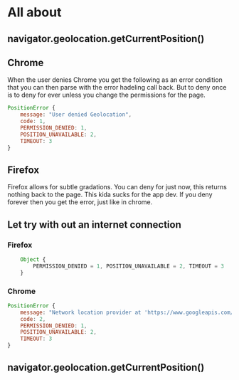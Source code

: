 # All about 
## navigator.geolocation.getCurrentPosition()

## Chrome

When the user denies Chrome you get the following as an error condition that you can then parse with the 
error hadeling call back. But to deny once is to deny for ever unless you change the permissions for the page.

```js
PositionError {
    message: "User denied Geolocation",
    code: 1,
    PERMISSION_DENIED: 1,
    POSITION_UNAVAILABLE: 2,
    TIMEOUT: 3
}
```

## Firefox 

Firefox allows for subtle gradations. You can deny for just now, this returns nothing back to the page. This kida sucks for the app dev. If you deny forever then you get the error, just like in chrome.


## Let try with out an internet connection

### Firefox

```js
	Object {
	    PERMISSION_DENIED = 1, POSITION_UNAVAILABLE = 2, TIMEOUT = 3
	}
```

### Chrome

```js
PositionError {
    message: "Network location provider at 'https://www.googleapis.com/' : No response received.",
    code: 2,
    PERMISSION_DENIED: 1,
    POSITION_UNAVAILABLE: 2,
    TIMEOUT: 3
}

```


## navigator.geolocation.getCurrentPosition()
